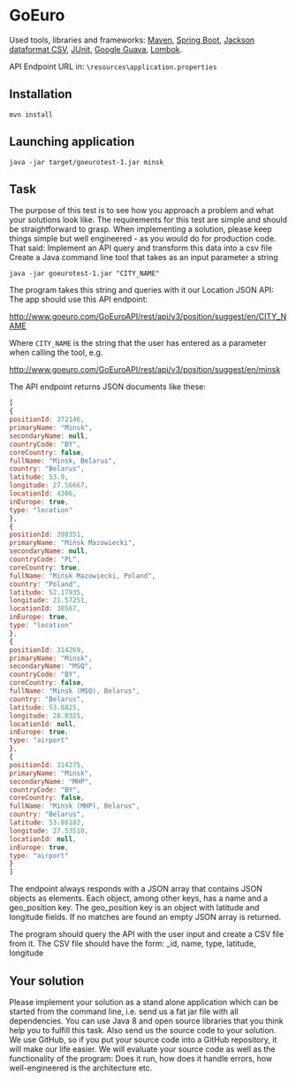 
GoEuro 
====
 Used tools, libraries and frameworks:
  <a href="http://maven.apache.org/">Maven</a>,
  <a href="https://docs.spring.io/spring-boot/docs/1.5.3.RELEASE/reference/html">Spring Boot</a>,
  <a href="https://github.com/FasterXML/jackson-dataformats-text">Jackson dataformat CSV</a>,
  <a href="http://junit.org/">JUnit</a>,
  <a href="https://github.com/google/guava/wiki">Google Guava</a>,
  <a href="https://projectlombok.org/">Lombok</a>.
  
API Endpoint URL in: `\resources\application.properties` 

## Installation
`mvn install`
## Launching application
`java -jar target/goeurotest-1.jar minsk`



## Task

The purpose of this test is to see how you approach a problem and what your solutions look like. The requirements for this test are simple and should be straightforward to grasp. When implementing a solution, please keep things simple but well engineered - as you would do for production code. 
That said:
Implement an API query and transform this data into a csv file
Create a Java command line tool that takes as an input parameter a string

`java -jar goeurotest-1.jar "CITY_NAME"`

The program takes this string and queries with it our Location JSON API:
The app should use this API endpoint:

http://www.goeuro.com/GoEuroAPI/rest/api/v3/position/suggest/en/CITY_NAME

Where `CITY_NAME` is the string that the user has entered as a parameter when calling the tool, e.g.

http://www.goeuro.com/GoEuroAPI/rest/api/v3/position/suggest/en/minsk

The API endpoint returns JSON documents like these:

```javascript
[
{
positionId: 372146,
primaryName: "Minsk",
secondaryName: null,
countryCode: "BY",
coreCountry: false,
fullName: "Minsk, Belarus",
country: "Belarus",
latitude: 53.9,
longitude: 27.56667,
locationId: 4306,
inEurope: true,
type: "location"
},
{
positionId: 398351,
primaryName: "Mińsk Mazowiecki",
secondaryName: null,
countryCode: "PL",
coreCountry: true,
fullName: "Mińsk Mazowiecki, Poland",
country: "Poland",
latitude: 52.17935,
longitude: 21.57251,
locationId: 30567,
inEurope: true,
type: "location"
},
{
positionId: 314269,
primaryName: "Minsk",
secondaryName: "MSQ",
countryCode: "BY",
coreCountry: false,
fullName: "Minsk (MSQ), Belarus",
country: "Belarus",
latitude: 53.8825,
longitude: 28.0325,
locationId: null,
inEurope: true,
type: "airport"
},
{
positionId: 314275,
primaryName: "Minsk",
secondaryName: "MHP",
countryCode: "BY",
coreCountry: false,
fullName: "Minsk (MHP), Belarus",
country: "Belarus",
latitude: 53.86182,
longitude: 27.53518,
locationId: null,
inEurope: true,
type: "airport"
}
]
```

The endpoint always responds with a JSON array that contains JSON objects as elements. Each object, among other keys, has a name and a geo_position key.
The geo_position key is an object with latitude and longitude fields.
If no matches are found an empty JSON array is returned.

The program should query the API with the user input and create a CSV file from it. The CSV file should have the form: _id, name, type, latitude,
longitude

## Your solution


Please implement your solution as a stand alone application which can be started from the command line, i.e. send us a fat jar file with all dependencies. You can use Java 8 and open source libraries that you think help you to fulfill this task.
Also send us the source code to your solution. We use GitHub, so if you put your source code into a GitHub repository, it will make our life easier.
We will evaluate your source code as well as the functionality of the program: Does it run, how does it handle errors, how well-engineered is the architecture etc.

